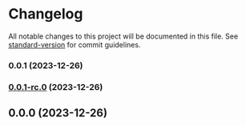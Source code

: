 # Changelog

All notable changes to this project will be documented in this file. See [standard-version](https://github.com/conventional-changelog/standard-version) for commit guidelines.

### 0.0.1 (2023-12-26)

### [0.0.1-rc.0](https://github.com/eduardoandradesimbiose/cleanarch-laravelcrud/compare/v0.0.0...v0.0.1-rc.0) (2023-12-26)

## 0.0.0 (2023-12-26)
